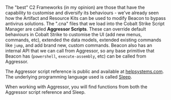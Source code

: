 The "best" C2 Frameworks (in my opinion) are those that have the capability to customise and diversify its behaviours - we've already seen how the Artifact and Resource Kits can be used to modify Beacon to bypass antivirus solutions. The ".cna" files that we load into the Cobalt Strike Script Manager are called **Aggressor Scripts**. These can override default behaviours in Cobalt Strike to customise the UI (add new menus, commands, etc), extended the data models, extended existing commands like `jump`, and add brand new, custom commands. Beacon also has an internal API that we can call from Aggressor, so any base primitive that Beacon has (`powershell`, `execute-assembly`, etc) can be called from Aggressor.

The Aggressor script reference is public and available at [helpsystems.com](https://hstechdocs.helpsystems.com/manuals/cobaltstrike/current/userguide/content/topics/agressor_script.htm). 
The underlying programming language used is called [Sleep](http://sleep.dashnine.org/manual/index.html).

When working with Aggressor, you will find functions from both the Aggressor script reference and Sleep.